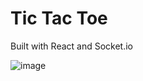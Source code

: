 # Tic Tac Toe

Built with React and Socket.io

![image](https://user-images.githubusercontent.com/3861725/86353948-7c5b2900-bcab-11ea-9182-4a9afa2e406c.png)
